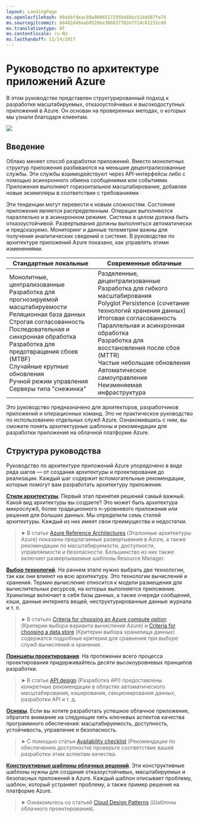 ```yaml
---
layout: LandingPage
ms.openlocfilehash: 00abbfdeac89a9006517195bd4bbc514d587fe74
ms.sourcegitcommit: b0482d49aab0526be386837702e7724c61232c60
ms.translationtype: HT
ms.contentlocale: ru-RU
ms.lasthandoff: 11/14/2017
---
```

# <a name="azure-application-architecture-guide"></a>Руководство по архитектуре приложений Azure

В этом руководстве представлен структурированный подход к разработке масштабируемых, отказоустойчивых и высокодоступных приложений в Azure. Он основан на проверенных методах, о которых мы узнали благодаря клиентам.

<img src="./images/guide-steps.svg" style="max-width:800px;"/>

## <a name="introduction"></a>Введение

Облако меняет способ разработки приложений. Вместо монолитных структур приложения разбиваются на меньшие децентрализованные службы. Эти службы взаимодействуют через API-интерфейсы либо с помощью асинхронного обмена сообщениями или событиями. Приложения выполняют горизонтальное масштабирование, добавляя новые экземпляры в соответствии с требованиями. 

Эти тенденции могут перевести к новым сложностям. Состояние приложения является распределенным. Операции выполняются параллельно и в асинхронном режиме. Система в целом должна быть отказоустойчивой. Развертывания должны выполняться автоматически и предсказуемо. Мониторинг и данные телеметрии важны для получения аналитических сведений о системе. В руководстве по архитектуре приложений Azure показано, как управлять этими изменениями. 

<table>
<thead>
    <tr><th>Стандартные локальные</th><th>Современные облачные</th></tr>
</thead>
<tbody>
<tr><td>Монолитные, централизованные<br/>
Разработка для прогнозируемой масштабируемости<br/>
Реляционная база данных<br/>
Строгая согласованность<br/>
Последовательная и синхронная обработка<br/>
Разработка для предотвращения сбоев (MTBF)<br/>
Случайные крупные обновления<br/>
Ручной режим управления<br/>
Серверы типа "снежинка"</td>
<td>
Разделенные, децентрализованные<br/>
Разработка для гибкого масштабирования<br/>
Polyglot Persistence (сочетание технологий хранения данных)<br/>
Итоговая согласованность<br/>
Параллельная и асинхронная обработка<br/>
Разработка для восстановления после сбоя (MTTR)<br/>
Частые небольшие обновления<br/>
Автоматическое самоуправление<br/>
Неизменяемая инфраструктура<br/>
</td>
</tbody>
</table>

Это руководство предназначено для архитекторов, разработчиков приложений и операционных команд. Это не практическое руководство по использованию отдельных служб Azure. Ознакомившись с ним, вы сможете понять архитектурные шаблоны и рекомендации для разработки приложения на облачной платформе Azure.

## <a name="how-this-guide-is-structured"></a>Структура руководства

Руководство по архитектуре приложений Azure упорядочено в виде ряда шагов — от создания архитектуры и проектирования до реализации. Каждый шаг содержит вспомогательные рекомендации, которые помогут вам разработать архитектуру приложения.

**[Стили архитектуры][arch-styles]**. Первый этап принятия решений самый важный. Какой вид архитектуры вы создаете? Это может быть архитектура микрослужб, более традиционного n-уровневого приложения или решения для больших данных. Мы определили семь стилей архитектуры. Каждый из них имеет свои преимущества и недостатки.

> &#10148; В статье [Azure Reference Architectures][ref-archs] (Эталонные архитектуры Azure) показаны предлагаемые развертывания в Azure, а также рекомендации по масштабируемости, доступности, управляемости и безопасности. Большинство из них также включает развертываемые шаблоны Resource Manager.

**[Выбор технологий][technology-choices]**. На раннем этапе нужно выбрать две технологии, так как они влияют на всю архитектуру. Это технологии вычислений и хранения. Термин *вычисление* относится к модели размещения для вычислительных ресурсов, на которых выполняется приложение. Хранилище включает в себя базы данных, а также очереди сообщений, кэши, данные интернета вещей, неструктурированные данные журнала и т. п. 

> &#10148; В статьях [Criteria for choosing an Azure compute option][compute-options] (Критерии выбора варианта вычисления Azure) и [Criteria for choosing a data store][storage-options] (Критерии выбора хранилища данных) содержатся подробные критерии для сравнения при выборе служб вычислений и хранения.

**[Принципы проектирования][design-principles]**. На протяжении всего процесса проектирования придерживайтесь десяти высокоуровневых принципов разработки. 

> &#10148; В статье [API design][best-practices] (Разработка API) предоставлены конкретные рекомендации в областях автоматического масштабирования, кэширования, секционирования данных, разработки API и т. д.   

**[Основы][pillars]**. Если вы хотите разработать успешное облачное приложение, обратите внимание на следующие пять ключевых аспектов качества программного обеспечения: масштабируемость, доступность, устойчивость, управление и безопасность. 

> &#10148; С помощью статьи [Availability checklist][checklists] (Рекомендации по обеспечению доступности) проверьте соответствие вашей разработки этим аспектам качества. 

**[Конструктивные шаблоны облачных решений][patterns]**. Эти конструктивные шаблоны нужны для создания отказоустойчивых, масштабируемых и безопасных приложений в Azure. Каждый шаблон описывает проблему, шаблон, который устраняет проблему, а также пример решения на платформе Azure.

> &#10148; Ознакомьтесь со статьей [Cloud Design Patterns](../patterns/index.md) (Шаблоны облачного проектирования).


[arch-styles]: ./architecture-styles/index.md
[best-practices]: ../best-practices/index.md
[checklists]: ../checklist/index.md
[compute-options]: ./technology-choices/compute-comparison.md
[design-principles]: ./design-principles/index.md
[patterns]: ../patterns/index.md?toc=/azure/architecture/guide/toc.json
[pillars]: ./pillars.md
[ref-archs]: ../reference-architectures/index.md
[storage-options]: ./technology-choices/data-store-comparison.md
[technology-choices]: ./technology-choices/index.md

